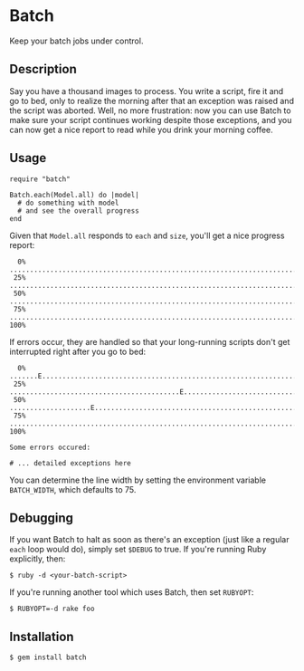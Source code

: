 Batch
=====

Keep your batch jobs under control.

Description
-----------

Say you have a thousand images to process. You write a script, fire it and go
to bed, only to realize the morning after that an exception was raised and the
script was aborted. Well, no more frustration: now you can use Batch to make
sure your script continues working despite those exceptions, and you can now
get a nice report to read while you drink your morning coffee.

Usage
-----

    require "batch"

    Batch.each(Model.all) do |model|
      # do something with model
      # and see the overall progress
    end

Given that `Model.all` responds to `each` and `size`, you'll get a nice
progress report:

      0% ...........................................................................
     25% ...........................................................................
     50% ...........................................................................
     75% ...........................................................................
    100%

If errors occur, they are handled so that your long-running scripts
don't get interrupted right after you go to bed:

      0% .......E...................................................................
     25% ..........................................E................................
     50% ....................E......................................................
     75% ...........................................................................
    100%

    Some errors occured:

    # ... detailed exceptions here

You can determine the line width by setting the environment variable
`BATCH_WIDTH`, which defaults to 75.

Debugging
---------

If you want Batch to halt as soon as there's an exception (just like a regular
`each` loop would do), simply set `$DEBUG` to true. If you're running Ruby
explicitly, then:

    $ ruby -d <your-batch-script>

If you're running another tool which uses Batch, then set `RUBYOPT`:

    $ RUBYOPT=-d rake foo

Installation
------------

    $ gem install batch
